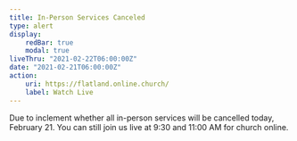```yaml
---
title: In-Person Services Canceled
type: alert
display:
    redBar: true
    modal: true
liveThru: "2021-02-22T06:00:00Z"
date: "2021-02-21T06:00:00Z"
action:
    uri: https://flatland.online.church/
    label: Watch Live
---
```


Due to inclement whether all in-person services will be cancelled today, February 21. You can still join us live at 9:30 and 11:00 AM for church online.
